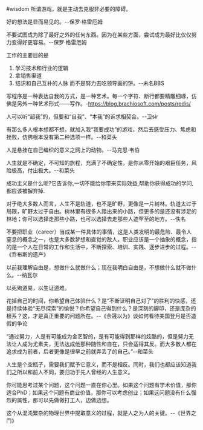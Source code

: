 #wisdom
所谓游戏，就是主动去克服非必要的障碍。

好的想法是显而易见的。--保罗·格雷厄姆

不要试图成为除了最好之外的任何东西。因为在某些方面，尝试成为最好比仅仅努力变得好更容易。--保罗·格雷厄姆

工作的主要目的是
1. 学习技术和行业的逻辑
2. 拿销售渠道
3. 结识和自己互补的人脉
而不是努力去吃领导画的饼。--未名BBS

写程序是一种表达自我的方式，是一种艺术。每一个字符、断行都要精雕细琢，仿佛是另外一种艺术形式——写作。-https://blog.brachiosoft.com/posts/redis/

人可以听“超我”的，但要和“自我”、“本我”的诉求相契合。--卫sir

有那么多人根本想都不想，就加入我“我要成功”的游戏，然后去感受压力、焦虑和挫败，仿佛根本没有第二种选项一样。--和菜头

人是悬挂在自己编织的意义之网上的动物。--马克思·韦伯

人生就是不确定，不可知的旅程，充满了不确定性，是你从零开始的艰巨任务，风险极高，付出极大。--和菜头


成功主义是什么呢?它告诉你,一切不能给你带来实际效益,帮助你获得成功的学问,都应该被摒弃掉.

对于绝大多数人而言，人生不是轨道，也不是旷野，更像是一片树林。轨道太过于局限，旷野太过于自由。树林里有很多人踏出来的小路，但更多的是还没有涉足的林地；你可以选择走那些小路，也可以选择去走那些人迹罕至的地方。--佚名

不要把职业（career）当成某一件具体的事情，这是人类发明的最危险、最令人窒息的概念之一，也是大多数梦想和直觉的敌人。职业应该是一个抽象的概念，指的是一个人在日常的工作和生活中，不断探索、培训、实践、逐步进步的过程。--《乔布斯的遗产》

以前我理解自由是，想做什么就做什么；现在我明白自由是，不想做什么就不做什么。--纳瓦尔

以死殉道易，以生证道难。

花掉自己的时间，你希望自己体验什么？是“不断证明自己对了”的胜利的快感，还是持续体验“无尽探索”的愉悦？你希望自己得到什么？是深刻的脚印，还是庞杂的根系？这，才是真正重要的问题所在。--《余晟以为》谈如何看待美国登月是否造假的争论

“通过努力，人是有可能成为金艺智的，是有可能得到那样的炫酷的，但是努力无法让人成为尤素夫，无法达成他那种随性和自在，只会适得其反。而大多数人都在追求成为前者，后者更像是很早之前就弄丢了的自己。”--和菜头

人生是个空瓶子，需要我们赋予它意义，而不是相反。同时，我们也都应该知道我们之所以和前人不同，要归功于先人曾经的人生意义。

你可能思考过某个问题，这个问题一直在你心里。如果这个问题有学术价值，那你适合PhD；如果这个问题有商业价值，那你可以考虑创业；如果这问题没有什么强烈的属性，那可以先做做打工人，边做边想。

这个从混沌繁杂的物理世界中提取意义的过程，就是人之为人的关键。--《世界之门》


